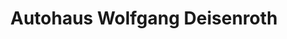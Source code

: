 ---
title: "Autohaus Wolfgang Deisenroth"
url: /rasdorf/autohaus-wolfgang-deisenroth/
shop: Autohaus
---